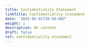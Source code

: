 ```yaml
---
title: Confidentiality Statement
linkTitle: Confidentiality statement
date: '2025-05-01T20:58:00Z'
weight: 1
description: No content
draft: false
ref: confidentiality-statement
---
```


